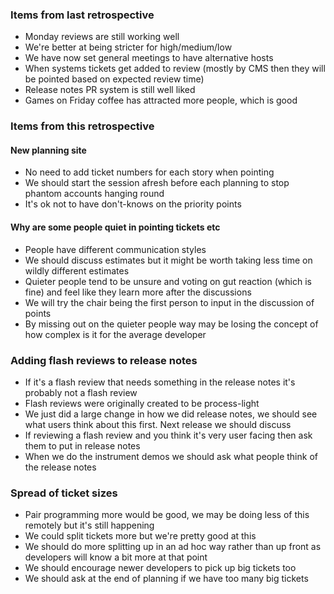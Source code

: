 ### Items from last retrospective

* Monday reviews are still working well
* We're better at being stricter for high/medium/low
* We have now set general meetings to have alternative hosts
* When systems tickets get added to review (mostly by CMS then they will be pointed based on expected review time)
* Release notes PR system is still well liked
* Games on Friday coffee has attracted more people, which is good

### Items from this retrospective

#### New planning site
* No need to add ticket numbers for each story when pointing
* We should start the session afresh before each planning to stop phantom accounts hanging round
* It's ok not to have don't-knows on the priority points

#### Why are some people quiet in pointing tickets etc
* People have different communication styles
* We should discuss estimates but it might be worth taking less time on wildly different estimates 
* Quieter people tend to be unsure and voting on gut reaction (which is fine) and feel like they learn more after the discussions
* We will try the chair being the first person to input in the discussion of points
* By missing out on the quieter people way may be losing the concept of how complex is it for the average developer

### Adding flash reviews to release notes
* If it's a flash review that needs something in the release notes it's probably not a flash review
* Flash reviews were originally created to be process-light
* We just did a large change in how we did release notes, we should see what users think about this first. Next release we should discuss
* If reviewing a flash review and you think it's very user facing then ask them to put in release notes
* When we do the instrument demos we should ask what people think of the release notes

### Spread of ticket sizes
* Pair programming more would be good, we may be doing less of this remotely but it's still happening
* We could split tickets more but we're pretty good at this
* We should do more splitting up in an ad hoc way rather than up front as developers will know a bit more at that point
* We should encourage newer developers to pick up big tickets too
* We should ask at the end of planning if we have too many big tickets